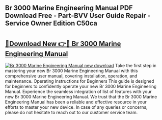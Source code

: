 ## Br 3000 Marine Engineering Manual PDF Download Free - Part-BVV User Guide Repair - Service Owner Edition C50ca

# <h2><a href="http://cf17856.oget.top/?id=Br+3000+Marine+Engineering+Manual">🔗Download New 👉🔴 Br 3000 Marine Engineering Manual</a></h2>

[![Br 3000 Marine Engineering Manual new download](https://i.imgur.com/5g1atiW.png)](http://cf17856.oget.top/?id=Br+3000+Marine+Engineering+Manual)
Take the first step in mastering your new Br 3000 Marine Engineering Manual with this comprehensive user manual, covering installation, operation, and maintenance. Operating Instructions for Beginners This guide is designed for beginners to confidently operate your new Br 3000 Marine Engineering Manual. Experience the seamless integration of list of features with your new Br 3000 Marine Engineering Manual. We trust that the Br 3000 Marine Engineering Manual has been a reliable and effective resource in your efforts to master your new device. In case of any queries or concerns, please do not hesitate to reach out to our customer service team.
